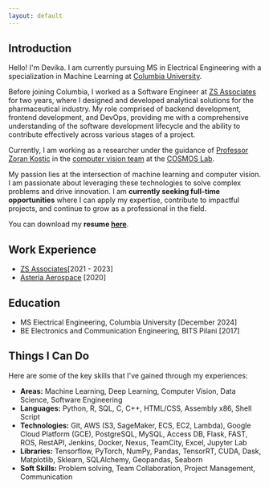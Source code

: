 ```yaml
---
layout: default
---
```


## Introduction

Hello! I'm Devika. I am currently pursuing MS in Electrical Engineering with a specialization in Machine Learning at <a href="https://www.ee.columbia.edu/ms-program-ee" target="_blank">Columbia University</a>.

Before joining Columbia, I worked as a Software Engineer at <a href="https://www.zs.com/" target="_blank">ZS Associates</a> for two years, where I designed and developed analytical solutions for the pharmaceutical industry. My role comprised of backend development, frontend development, and DevOps, providing me with a comprehensive understanding of the software development lifecycle and the ability to contribute effectively across various stages of a project.

Currently, I am working as a researcher under the guidance of <a href="https://sites.google.com/site/mobiledcc/zk-my-page?authuser=0" target="_blank">Professor Zoran Kostic</a> in the <a href="https://www.cosmos-lab.org/experimentation/smart-city-intersections/" target="_blank">computer vision team</a> at the <a href="https://cosmos-lab.org/" target="_blank">COSMOS Lab</a>.

My passion lies at the intersection of machine learning and computer vision. I am passionate about leveraging these technologies to solve complex problems and drive innovation. I am **currently seeking full-time opportunities** where I can apply my expertise, contribute to impactful projects, and continue to grow as a professional in the field.

You can download my <strong>resume <a href="{{ site.resume_path }}">here</a></strong>.

## Work Experience

* <a href="https://www.zs.com/" target="_blank">ZS Associates</a>[2021 - 2023]
* <a href="https://asteria.co.in/" target="_blank">Asteria Aerospace</a> [2020]

## Education

* MS Electrical Engineering, Columbia University [December 2024]
* BE Electronics and Communication Engineering, BITS Pilani [2017]

## Things I Can Do

Here are some of the key skills that I've gained through my experiences:

* **Areas:** Machine Learning, Deep Learning, Computer Vision, Data Science, Software Engineering
* **Languages:** Python, R, SQL, C, C++, HTML/CSS, Assembly x86, Shell Script
* **Technologies:** Git, AWS (S3, SageMaker, ECS, EC2, Lambda), Google Cloud Platform (GCE), PostgreSQL, MySQL, Access DB, Flask, FAST, ROS, RestAPI, Jenkins, Docker, Nexus, TeamCity, Excel, Jupyter Lab
* **Libraries:** Tensorflow, PyTorch, NumPy, Pandas, TensorRT, CUDA, Dask, Matplotlib, Sklearn, SQLAlchemy, Geopandas,
Seaborn
* **Soft Skills:** Problem solving, Team Collaboration, Project Management, Communication
